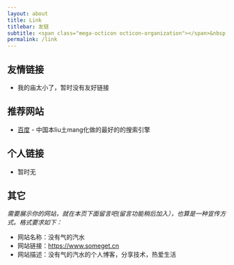 ```yaml
---
layout: about
title: Link
titlebar: 友链
subtitle: <span class="mega-octicon octicon-organization"></span>&nbsp;&nbsp; Resource link
permalink: /link
---
```


## 友情链接

- 我的庙太小了，暂时没有友好链接

## 推荐网站

- [百度](http://www.baidu.com) - 中国本liu土mang化做的最好的的搜索引擎


## 个人链接

- 暂时无

## 其它  

*需要展示你的网站，就在本页下面留言吧(留言功能稍后加入），也算是一种宣传方式。格式要求如下：*

- 网站名称：没有气的汽水  
- 网站链接：https://www.someget.cn
- 网站描述：没有气的汽水的个人博客，分享技术，热爱生活

